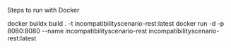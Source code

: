 Steps to run with Docker

docker buildx build . -t incompatibilityscenario-rest:latest
docker run -d -p 8080:8080 --name incompatibilityscenario-rest incompatibilityscenario-rest:latest